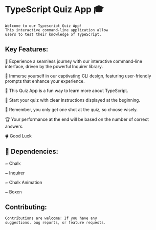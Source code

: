 # TypeScript Quiz App 🎓
    Welcome to our Typescript Quiz App!
    This interactive command-line application allow 
    users to test their knowledge of TypeScript.

## Key Features:
💬 Experience a seamless journey with our interactive
command-line interface, driven by the powerful
Inquirer library.

🎨 Immerse yourself in our captivating CLI design,
featuring user-friendly prompts that enhance
your experience.

🚀 This Quiz App is a fun way to learn more about TypeScript.

📜 Start your quiz with clear instructions displayed at the beginning.

🎯 Remember, you only get one shot at the quiz, so choose wisely.

🏆 Your performance at the end will be based on the number of correct answers.

🍀 Good Luck

## 🔗 Dependencies:
~ Chalk

~ Inquirer

~ Chalk Animation

~ Boxen 

## Contributing:
    Contributions are welcome! If you have any 
    suggestions, bug reports, or feature requests.



    

